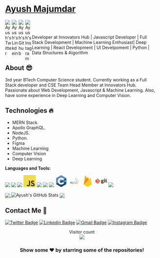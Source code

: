 # <a href="https://www.linkedin.com/in/ayush-majumdar/">Ayush Majumdar</a>
 
 <a href="https://twitter.com/AyxshM7">
  <img align="left" alt="Ayush's Twitter" width="22px" src="https://cdn.jsdelivr.net/npm/simple-icons@v3/icons/twitter.svg" />
</a>
<a href="https://www.linkedin.com/in/ayush-majumdar/">
  <img align="left" alt="Ayush's Linkdein" width="22px" src="https://cdn.jsdelivr.net/npm/simple-icons@v3/icons/linkedin.svg" />
</a>
<a href="https://github.com/Ayush6501">
  <img align="left" alt="Ayush's Github" width="22px" src="https://cdn.jsdelivr.net/npm/simple-icons@v3/icons/github.svg" />
</a>
<a href="https://instagram.com/__ayxsh__">
  <img align="left" alt="Ayush's Instagram" width="22px" src="https://cdn.jsdelivr.net/npm/simple-icons@v3/icons/instagram.svg" />
</a>

<br/>
<br/>

Developer at Innovators Hub | Javascript Developer | Full Stack Development | Machine Learning Enthusiast| Deep Learning | React Development | UI Develpoment | Python | Data Structures & Algorithm

## About :sunglasses:
3rd year BTech Computer Science student. Currently working as a Full Stack developer and CSE Team Head Member at Innovators Hub. Passionate about Web Development, Javascript & Machine Learning. Also, have some experience in Deep Learning and Computer Vision.

<!-- ## Communities :dancers:
- Contributer at [Student Code-in](https://scodein.tech/) ( An Open Source organization.)
- Contributer at [PClub Summer Of Code](http://pclubsummerofcode.in/) ( ( An Open Source organization.)
- Campus Ambassador at [HackerEarth](https://www.hackerearth.com/challenges/) -->

## Technologies :fire:
- MERN Stack.
- Apollo GraphQL.
- NodeJS.
- Python.
- Figma
- Machine Learning 
- Computer Vision
- Deep Learning

**Languages and Tools:**  

<code><img height="40" src="https://cdn.freebiesupply.com/logos/large/2x/react-1-logo-png-transparent.png"></code>
<code><img height="40" src="https://w7.pngwing.com/pngs/1006/374/png-transparent-web-development-node-js-socket-io-javascript-network-socket-modernization-miscellaneous-logo-web-application-thumbnail.png"></code>
<code><img height="40" src="https://graphql.org/img/og-image.png"></code>
<code><img height="40" src="https://raw.githubusercontent.com/github/explore/80688e429a7d4ef2fca1e82350fe8e3517d3494d/topics/javascript/javascript.png"></code>
<code><img height="40" src="https://e7.pngegg.com/pngimages/652/291/png-clipart-tensorflow-deep-learning-keras-library-artificial-neural-network-computer-angle-rectangle.png"></code>
<code><img height="40" src="https://w7.pngwing.com/pngs/571/118/png-transparent-keras-logo.png"></code>
<code><img height="40" src="https://pngset.com/images/python-logo-images-logo-background-python-programming-language-text-cross-symbol-number-transparent-png-1249596.png"></code>
<code><img height="40" src="https://raw.githubusercontent.com/github/explore/80688e429a7d4ef2fca1e82350fe8e3517d3494d/topics/cpp/cpp.png"></code>
<code><img height="40" src="https://raw.githubusercontent.com/github/explore/80688e429a7d4ef2fca1e82350fe8e3517d3494d/topics/mysql/mysql.png"></code>
<code><img height="40" src="https://raw.githubusercontent.com/github/explore/80688e429a7d4ef2fca1e82350fe8e3517d3494d/topics/firebase/firebase.png"></code>
<code><img height="40" src="https://raw.githubusercontent.com/github/explore/80688e429a7d4ef2fca1e82350fe8e3517d3494d/topics/git/git.png"></code>
<code><img height="40" src="https://cdn.icon-icons.com/icons2/2699/PNG/512/opencv_logo_icon_170888.png"></code>


<a href="https://github.com/Ayush6501">
  <img align="center" src="https://github-readme-stats.vercel.app/api/top-langs/?username=Ayush6501&theme=radical&hide=glsl,python" />
</a>

<img src="https://github-readme-stats.vercel.app/api?username=Ayush6501&&show_icons=true&theme=radical&line_height=27&v=5" alt="Ayush's GitHub Stats" />


<a href="https://github.com/Ayush6501/IH-Website">
  <!-- Change the `github-readme-stats.anuraghazra1.vercel.app` to `github-readme-stats.vercel.app`  -->
  <img align="center" src="https://github-readme-stats.vercel.app/api/pin/?username=Ayush6501&repo=IH-Website&theme=radical" />
</a>    


##  Contact Me :speech_balloon:
[![Twitter Badge](https://img.shields.io/badge/-@AyxshM7-1ca0f1?style=flat-square&labelColor=1ca0f1&logo=twitter&logoColor=white&link=https://twitter.com/AyxshM7)](https://twitter.com/ashwanisng) 
[![Linkedin Badge](https://img.shields.io/badge/-ashwanisng-blue?style=flat-square&logo=Linkedin&logoColor=white&link=https://www.linkedin.com/in/ayush-majumdar/)](https:///www.linkedin.com/in/ayush-majumdar//)
[![Gmail Badge](https://img.shields.io/badge/-ayushmajumdar6501@gmail.com-c14438?style=flat-square&logo=Gmail&logoColor=white&link=mailto:ayushmajumdar6501@gmail.com)](mailto:ayushmajumdar6501@gmail.com) 
[![Instagram Badge](https://img.shields.io/badge/-@__ayxsh__-e4405f?style=flat-square&labelColor=f94877&logo=instagram&logoColor=white&link=https://www.instagram.com/__ayxsh__/)](https://www.instagram.com/__ayxsh__/)

<p align="center"> 
  Visitor count<br>
  <img src="https://profile-counter.glitch.me/Ayush6501/count.svg" />
</p>


<div align="center">

### Show some ❤️ by starring some of the repositories!

</div>


